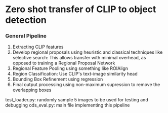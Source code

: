 # Zero shot transfer of CLIP to object detection 

### General Pipeline

1. Extracting CLIP features
2. Develop regional proposals using heuristic and classical techniques like selective search: This allows transfer with minimal overhead, as opposed to training a Regional Proposal Network
3. Regional Feature Pooling using something like ROIAlign
4. Region Classification: Use CLIP's text-image similarity head
5. Bounding Box Refinement using regression
6. Final output processing using non-maximum supression to remove the overlapping boxes


test_loader.py: randomly sample 5 images to be used for testing and debugging
ods_eval.py: main file implementing this pipeline